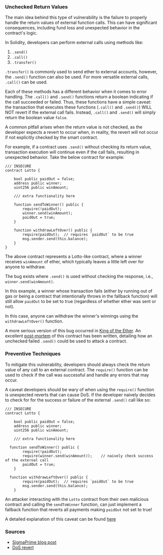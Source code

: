 ### Unchecked Return Values

The main idea behind this type of vulnerability is the failure to properly handle the return values of external function calls. This can have significant consequences, including fund loss and unexpected behavior in the contract's logic.

In Solidity, developers can perform external calls using methods like:

1. `.send()`
2. `.call()`
3. `.transfer()`

`.transfer()` is commonly used to send ether to external accounts, however, the `.send()` function can also be used. For more versatile external calls, `.call()` can be used.

Each of these methods has a different behavior when it comes to error handling. The `.call()` and `.send()` functions return a boolean indicating if the call succeeded or failed. Thus, these functions have a simple caveat: the transaction that executes these functions (`.call()` and `.send()`) WILL NOT revert if the external call fails. Instead, `.call()` and `.send()` will simply return the boolean value `false`.

A common pitfall arises when the return value is not checked, as the developer expects a revert to occur when, in reality, the revert will not occur if not explicitly checked by the smart contract.

For example, if a contract uses `.send()` without checking its return value, transaction execution will continue even if the call fails, resulting in unexpected behavior. Take the below contract for example:

```solidity
/// INSECURE
contract Lotto {

    bool public paidOut = false;
    address public winner;
    uint256 public winAmount;

    /// extra functionality here

    function sendToWinner() public {
        require(!paidOut);
        winner.send(winAmount);
        paidOut = true;
    }

    function withdrawLeftOver() public {
        require(paidOut);  // requires `paidOut` to be true
        msg.sender.send(this.balance);
    }
}
```

The above contract represents a Lotto-like contract, where a winner receives `winAmount` of ether, which typically leaves a little left over for anyone to withdraw.

The bug exists where `.send()` is used without checking the response, i.e., `winner.send(winAmount)`.

In this example, a winner whose transaction fails (either by running out of gas or being a contract that intentionally throws in the fallback function) will still allow `paidOut` to be set to true (regardless of whether ether was sent or not).

In this case, anyone can withdraw the winner's winnings using the `withdrawLeftOver()` function.

A more serious version of this bug occurred in [King of the Ether](https://www.kingoftheether.com/thrones/kingoftheether/index.html). An excellent [post-mortem](https://www.kingoftheether.com/postmortem.html) of this contract has been written, detailing how an unchecked failed `.send()` could be used to attack a contract.

### Preventive Techniques

To mitigate this vulnerability, developers should always check the return value of any call to an external contract. The `require()` function can be used to check if the call was successful and handle any errors that may occur.

A caveat developers should be wary of when using the `require()` function is unexpected reverts that can cause DoS. If the developer naively decides to check for for the success or failure of the external `.send()` call like so:

```solidity
/// INSECURE
contract Lotto {

    bool public paidOut = false;
    address public winner;
    uint256 public winAmount;

    /// extra functionality here

  function sendToWinner() public {
        require(!paidOut);
        require(winner.send(winAmount));    // naively check success of the external call
        paidOut = true;
    }

  function withdrawLeftOver() public {
        require(paidOut);  // requires `paidOut` to be true
        msg.sender.send(this.balance);
    }
```

An attacker interacting with the `Lotto` contract from their own malicious contract and calling the `sendToWinner` function, can just implement a fallback function that reverts all payments making `paidOut` not set to true!

A detailed explanation of this caveat can be found [here](https://github.com/kadenzipfel/smart-contract-vulnerabilities/blob/master/vulnerabilities/dos-revert.md)

### Sources

- [SigmaPrime blog post](https://blog.sigmaprime.io/solidity-security.html#unchecked-calls)
- [DoS revert](https://github.com/kadenzipfel/smart-contract-vulnerabilities/blob/master/vulnerabilities/dos-revert.md)

